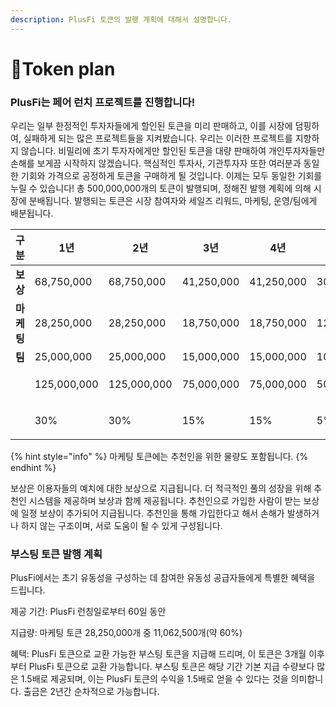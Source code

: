 ```yaml
---
description: PlusFi 토큰의 발행 계획에 대해서 설명합니다.
---
```


# Token plan

### PlusFi는 페어 런치 프로젝트를 진행합니다!&#x20;

&#x20;우리는 일부 한정적인 투자자들에게 할인된 토큰을 미리 판매하고, 이를 시장에 덤핑하여, 실패하게 되는 많은 프로젝트들을 지켜봤습니다. 우리는 이러한 프로젝트를 지향하지 않습니다. 비밀리에 초기 투자자에게만 할인된 토큰을 대량 판매하여 개인투자자들만 손해를 보게끔 시작하지 않겠습니다. 핵심적인 투자사, 기관투자자 또한 여러분과 동일한 기회와 가격으로 공정하게 토큰을 구매하게 될 것입니다. 이제는 모두 동일한 기회를 누릴 수 있습니다! 총 500,000,000개의 토큰이 발행되며, 정해진 발행 계획에 의해 시장에 분배됩니다. 발행되는 토큰은 시장 참여자와 세일즈 리워드, 마케팅, 운영/팀에게 배분됩니다.



| **구분**      | **1년**      | **2년**      | **3년**     | **4년**     | **5년**     | **6년**     | **비율**      |
| ----------- | ----------- | ----------- | ---------- | ---------- | ---------- | ---------- | ----------- |
| **보상**      | 68,750,000  | 68,750,000  | 41,250,000 | 41,250,000 | 30,250,000 | 30,250,000 | 55%         |
| **마케팅**     | 28,250,000  | 28,250,000  | 18,750,000 | 18,750,000 | 12,500,000 | 12,500,000 | 25%         |
| **팀**       | 25,000,000  | 25,000,000  | 15,000,000 | 15,000,000 | 10,000,000 | 10,000,000 | 20%         |
| <p><br></p> | 125,000,000 | 125,000,000 | 75,000,000 | 75,000,000 | 50,000,000 | 50,000,000 | <p><br></p> |
| <p><br></p> | 30%         | 30%         | 15%        | 15%        | 5%         | 5%         |             |

{% hint style="info" %}
마케팅 토큰에는 추천인을 위한 물량도 포함됩니다.
{% endhint %}

&#x20;보상은 이용자들의 예치에 대한 보상으로 지급됩니다. 더 적극적인 풀의 성장을 위해 추천인 시스템을 제공하며 보상과 함께 제공됩니다. 추천인으로 가입한 사람이 받는 보상에 일정 보상이 추가되어 지급됩니다. 추천인을 통해 가입한다고 해서 손해가 발생하거나 하지 않는 구조이며, 서로 도움이 될 수 있게 구성됩니다.



### 부스팅 토큰 발행 계획

&#x20;PlusFi에서는 초기 유동성을 구성하는 데 참여한 유동성 공급자들에게 특별한 혜택을 드립니다.&#x20;

&#x20;제공 기간: PlusFi 런칭일로부터 60일 동안

&#x20;지급량: 마케팅 토큰 28,250,000개 중 11,062,500개(약 60%)

&#x20;혜택: PlusFi 토큰으로 교환 가능한 부스팅 토큰을 지급해 드리며, 이 토큰은 3개월 이후부터 PlusFi 토큰으로 교환 가능합니다. 부스팅 토큰은 해당 기간 기본 지급 수량보다 많은 1.5배로 제공되며, 이는  PlusFi 토큰의 수익을 1.5배로 얻을 수 있다는 것을 의미합니다. 출금은 2년간 순차적으로 가능합니다.

